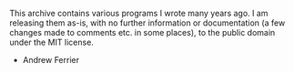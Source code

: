 This archive contains various programs I wrote many years ago. I am releasing them as-is, with no further information or documentation (a few changes made to comments etc. in some places), to the public domain under the MIT license.

- Andrew Ferrier
